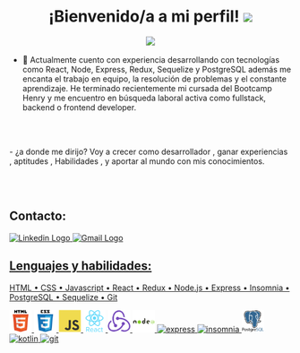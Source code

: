 <h1 align="center">
  ¡Bienvenido/a a mi perfil!
  <img src="https://media.giphy.com/media/hvRJCLFzcasrR4ia7z/giphy.gif" width="28">
</h1>

<!-- Typing SVG by DenverCoder1 - https://github.com/DenverCoder1/readme-typing-svg -->
<p align="center">
  <a href="https://github.com/DenverCoder1/readme-typing-svg"><img src="https://readme-typing-svg.herokuapp.com?center=true&vCenter=true&lines=Ignacio+Martin++;Full-Stack-Web-Developer;&font=Fira%20Code&center=true&width=440&height=45&size=22""></a>
</p>

- 📄 Actualmente cuento con experiencia desarrollando con tecnologías como React, Node, Express, Redux, Sequelize y PostgreSQL además me encanta el trabajo en equipo, la resolución de problemas y el constante aprendizaje. He terminado recientemente mi cursada del Bootcamp Henry y me encuentro en búsqueda laboral activa como fullstack, backend o frontend developer. 
<br>
 
</p>
<br/>
- ¿a donde me dirijo? 
  Voy a crecer como desarrollador , ganar experiencias , aptitudes , Habilidades , y aportar al mundo con mis conocimientos.  
<br></br>
</p>
    
 </br>
</p><h2 align="left">Contacto:</h2><p align="left"> 
  
<p align="left">
    <a href="https://www.linkedin.com/in/ignacio-martin-339542263/" ><img src="https://cdn.icon-icons.com/icons2/99/PNG/512/linkedin_socialnetwork_17441.png" alt="Linkedin Logo" height="70" >
    <a href="mailto:ignamartin2020@gmail.com" ><img src="https://cdn.icon-icons.com/icons2/2631/PNG/512/gmail_new_logo_icon_159149.png" alt="Gmail Logo" height="80" >
</p>
</p><h2 align="left">Lenguajes y habilidades:</h2><p align="left"> 
 
<div align="left">
 HTML
• CSS
• Javascript
• React
• Redux
• Node.js 
• Express
• Insomnia
• PostgreSQL
• Sequelize
• Git

</div>

<div align="left" >

<a href="https://www.w3.org/html/" target="_blank"> <img src="https://raw.githubusercontent.com/devicons/devicon/master/icons/html5/html5-original-wordmark.svg" alt="html5" width="40" height="40" /> </a>
<a href="https://www.w3schools.com/css/" target="_blank"> <img src="https://raw.githubusercontent.com/devicons/devicon/master/icons/css3/css3-original-wordmark.svg" alt="css3" width="40" height="40" /> </a>
<a href="https://developer.mozilla.org/en-US/docs/Web/JavaScript" target="_blank"> <img src="https://raw.githubusercontent.com/devicons/devicon/master/icons/javascript/javascript-original.svg" alt="javascript" width="40" height="40" /> </a>
<a href="https://reactjs.org/" target="_blank"> <img src="https://raw.githubusercontent.com/devicons/devicon/master/icons/react/react-original-wordmark.svg" alt="react" width="40" height="40" /> </a>
<a href="https://redux.js.org" target="_blank"> <img src="https://raw.githubusercontent.com/devicons/devicon/master/icons/redux/redux-original.svg" alt="redux" width="40" height="40" /> </a>
<a href="https://nodejs.org" target="_blank"> <img src="https://raw.githubusercontent.com/devicons/devicon/master/icons/nodejs/nodejs-original-wordmark.svg" alt="nodejs" width="40" height="40" /> </a>
<a href="https://expressjs.com" target="_blank"><img src="https://www.nextontop.com/assets/img/services/web/expressjs.svg" background-color="#ffffff" alt="express" width="50" height="50" /> </a>
<a href="https://insomnia.rest/" target="_blank"> <img src="https://github.com/get-icon/geticon/blob/master/icons/insomnia.svg" alt="insomnia" width="40" height="40" /> </a>
<a href="https://www.postgresql.org" target="_blank"> <img src="https://raw.githubusercontent.com/devicons/devicon/master/icons/postgresql/postgresql-original-wordmark.svg" alt="postgresql" width="40" height="40" /> </a>
<a href="https://sequelize.org/" target="_blank"> <img src="https://static-00.iconduck.com/assets.00/file-type-sequelize-icon-443x512-ck0z81j3.png" alt="kotlin" width="40" height="40" /> </a>
<a href="https://git-scm.com/" target="_blank"> <img src="https://www.vectorlogo.zone/logos/git-scm/git-scm-icon.svg" alt="git" width="40" height="40" /> </a>
<br></br>
